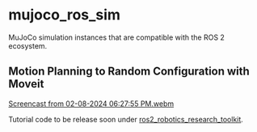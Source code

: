 # mujoco_ros_sim
MuJoCo simulation instances that are compatible with the ROS 2 ecosystem.

## Motion Planning to Random Configuration with Moveit
[Screencast from 02-08-2024 06:27:55 PM.webm](https://github.com/peterdavidfagan/mujoco_ros_sim/assets/42982057/eb122924-b62e-4980-9003-01e72316f4af)

Tutorial code to be release soon under [ros2_robotics_research_toolkit](https://github.com/peterdavidfagan/ros2_robotics_research_toolkit).

